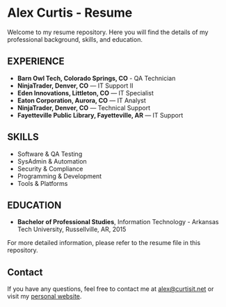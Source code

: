 # Alex Curtis - Resume

Welcome to my resume repository. Here you will find the details of my professional background, skills, and education.

## EXPERIENCE

- **Barn Owl Tech, Colorado Springs, CO** - QA Technician
- **NinjaTrader, Denver, CO** — IT Support II
- **Eden Innovations, Littleton, CO** — IT Specialist
- **Eaton Corporation, Aurora, CO** — IT Analyst
- **NinjaTrader, Denver, CO** — Technical Support
- **Fayetteville Public Library, Fayetteville, AR** — IT Support

## SKILLS

- Software & QA Testing
- SysAdmin & Automation
- Security & Compliance
- Programming & Development
- Tools & Platforms

## EDUCATION

- **Bachelor of Professional Studies**, Information Technology - Arkansas Tech University, Russellville, AR, 2015

For more detailed information, please refer to the resume file in this repository.

## Contact

If you have any questions, feel free to contact me at [alex@curtisit.net](mailto:alex@curtisit.net) or visit my [personal website](https://curtisit.net).
